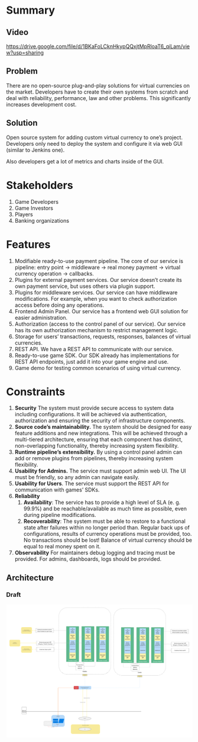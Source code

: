 # Summary

## Video

https://drive.google.com/file/d/1BKaFoLCknHkypQQxjtMpRloaT6_qiLam/view?usp=sharing

## Problem

There are no open-source plug-and-play solutions for virtual currencies on the market. Developers have to create their own systems from scratch and deal with reliability, performance, law and other problems. This significantly increases development cost.

## Solution

Open source system for adding custom virtual currency to one’s project. Developers only need to deploy the system and configure it via web GUI (similar to Jenkins one).

Also developers get a lot of metrics and charts inside of the GUI.

# Stakeholders

1. Game Developers  
2. Game Investors  
3. Players  
4. Banking organizations

# Features

1. Modifiable ready-to-use payment pipeline. The core of our service is pipeline: entry point \-\> middleware \-\> real money payment \-\> virtual currency operation \-\> callbacks.  
2. Plugins for external payment services. Our service doesn’t create its own payment service, but uses others via plugin support.  
3. Plugins for middleware services. Our service can have middleware modifications. For example, when you want to check authorization access before doing any operations.  
4. Frontend Admin Panel. Our service has a frontend web GUI solution for easier administration.  
5. Authorization (access to the control panel of our service). Our service has its own authorization mechanism to restrict management logic.  
6. Storage for users’ transactions, requests, responses, balances of virtual currencies.   
7. REST API. We have a REST API to communicate with our service.  
8. Ready-to-use game SDK. Our SDK already has implementations for REST API endpoints, just add it into your game engine and use.  
9. Game demo for testing common scenarios of using virtual currency.

# Constraints

1. **Security** The system must provide secure access to system data including configurations. It will be achieved via authentication, authorization and ensuring the security of infrastructure components.  
2. **Source code’s maintainability.** The system should be designed for easy feature additions and new integrations. This will be achieved through a multi-tiered architecture, ensuring that each component has distinct, non-overlapping functionality, thereby increasing system flexibility.  
3. **Runtime pipeline’s extensibility.** By using a control panel admin can add or remove plugins from pipelines, thereby increasing system flexibility.  
4. **Usability for Admins.** The service must support admin web UI. The UI must be friendly, so any admin can navigate easily.  
5. **Usability for Users**. The service must support the REST API for communication with games’ SDKs.  
6. **Reliability**  
   1. **Availability**: The service has to provide a high level of SLA (e. g. 99.9%) and be reachable/available as much time as possible, even during pipeline modifications.  
   2. **Recoverability**: The system must be able to restore to a functional state after failures within no longer period than. Regular back ups of configurations, results of currency operations must be provided, too. No transactions should be lost\! Balance of virtual currency should be equal to real money spent on it.  
7. **Observability** For maintainers debug logging and tracing must be provided. For admins, dashboards, logs should be provided.

## Architecture

### Draft

![Architecture](Images/Architecture1.svg)
